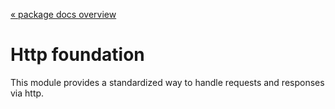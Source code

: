 [« package docs overview](../README.md)

# Http foundation
This module provides a standardized way to handle requests and responses via http.

